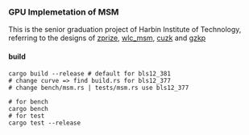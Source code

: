 ### GPU Implemetation of MSM 
This is the senior graduation project of Harbin Institute of Technology, referring to the designs of [zprize](https://github.com/z-prize/prize-gpu-fpga-msm), [wlc_msm](https://github.com/dunkirkturbo/wlc_msm), [cuzk](https://github.com/speakspeak/cuZK/tree/master) and [gzkp](https://dl.acm.org/doi/10.1145/3575693.3575711)
#### build
```
cargo build --release # default for bls12_381
# change curve => find build.rs for bls12_377
# change bench/msm.rs | tests/msm.rs use bls12_377

# for bench
cargo bench
# for test
cargo test --release 
```